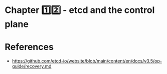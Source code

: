 # Chapter :one::two: - etcd and the control plane


# References

- https://github.com/etcd-io/website/blob/main/content/en/docs/v3.5/op-guide/recovery.md 
